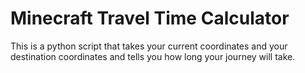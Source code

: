 # Minecraft Travel Time Calculator

This is a python script that takes your current coordinates and your destination coordinates and tells you how long your journey will take.
